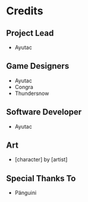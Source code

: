 # Credits

## Project Lead
* Ayutac

## Game Designers
* Ayutac
* Congra
* Thundersnow

## Software Developer
* Ayutac

## Art
* [character] by [artist]

## Special Thanks To
* Pänguini
